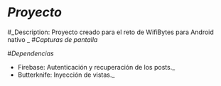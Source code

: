 # _Proyecto_
#_Description: Proyecto creado para el reto de WifiBytes para Android nativo _
#_Capturas de pantalla_

#_Dependencias_
- Firebase: Autenticación y recuperación de los posts._
- Butterknife: Inyección de vistas._
